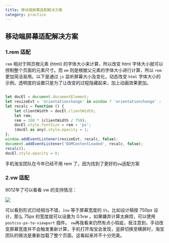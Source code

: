 ```yaml
---
title: 移动端屏幕适配解决方案
category: practice
---
```


## 移动端屏幕适配解决方案

### 1.rem 适配

`rem` 相对于网页根元素 (html) 的字体大小来计算，所以改变 html 字体大小就可以控制整个页面的元素尺寸。而 `em` 则是根据父元素的字体大小进行计算，所以 `rem` 更加简洁易用。以下是通过 `js` 监听屏幕大小及变化，动态改变 `html` 字体大小的示例。透明度的设置只是为了让改变的过程隐藏起来，加上动画效果更加。

```javascript

let docEl = document.documentElement;
let resizeEvt = 'orientationchange' in window ? 'orientationchange' : 'resize';
let recalc = function () {
    let clientWidth = docEl.clientWidth;
    let rem;
    rem = 100 * (clientWidth / 750);
    docEl.style.fontSize = rem + 'px';
    (docEl as any).style.opacity = 1;
};
window.addEventListener(resizeEvt, recalc, false);
document.addEventListener('DOMContentLoaded', recalc, false);
recalc();
docEl.style.opacity = 0;

```

手机淘宝团队在今年已经不用 rem 了，因为找到了更好的`vw`适配方案

### 2.vw 适配

9012年了可以看看 vw 的支持情况：

![](http://img.xlcool.cn/FikFEjj_LUuFWnKSa3BtPhkC2OV7)

可以看到形式已经相当不错，`1vw` 等于屏幕宽度的 `1%`，比如设计稿按 750px 设计，那么 75px 的宽度就可以设置为 0.1vw 。如果嫌弃计算太麻烦，可以使用 `postcss-px-to-viewport` 插件。  `vw`再我看来仍然有点小瑕疵，我注意到，手动改变屏幕宽度并不会触发重新计算，手机打开淘宝会发现，竖屏切换至横屏时，淘宝团队的做法是重新加载了整个页面。这看起来并不十分完美。